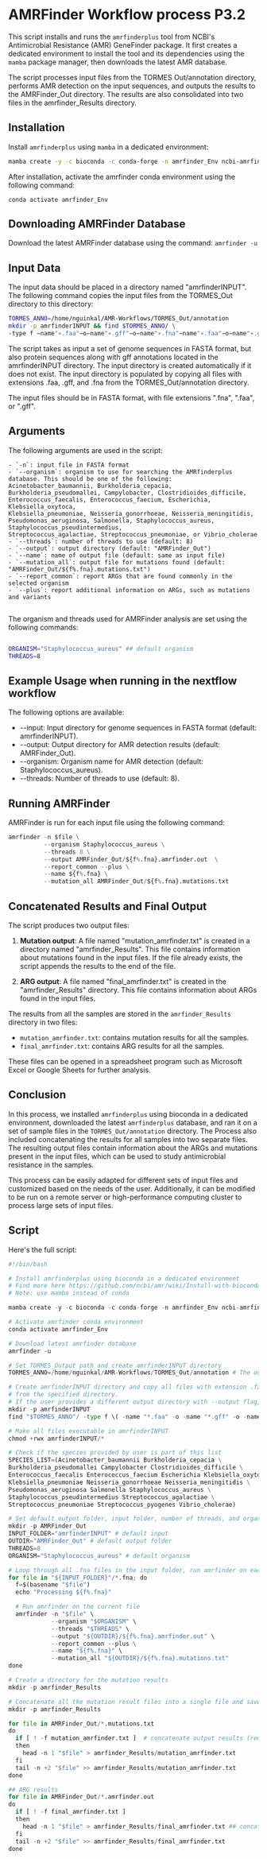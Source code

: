 
# AMRFinder Workflow process P3.2

This script installs and runs the `amrfinderplus` tool from NCBI's Antimicrobial Resistance (AMR) GeneFinder package. It first creates a dedicated environment to install the tool and its dependencies using the `mamba` package manager, then downloads the latest AMR database.

The script processes input files from the TORMES Out/annotation directory, performs AMR detection on the input sequences, and outputs the results to the AMRFinder_Out directory. The results are also consolidated into two files in the amrfinder_Results directory.

## Installation

Install `amrfinderplus` using `mamba` in a dedicated environment:

```bash
mamba create -y -c bioconda -c conda-forge -n amrfinder_Env ncbi-amrfinderplus
```

After installation, activate the amrfinder conda environment using the following command:

```conda activate amrfinder_Env```

## Downloading AMRFinder Database

Download the latest AMRFinder database using the command: ```amrfinder -u```

## Input Data
The input data should be placed in a directory named "amrfinderINPUT". 
The following command copies the input files from the TORMES_Out directory to this directory:
```bash
TORMES_ANNO=/home/nguinkal/AMR-Workflows/TORMES_Out/annotation
mkdir -p amrfinderINPUT && find $TORMES_ANNO/ \ 
-type f −name"∗.faa"−o−name"∗.gff"−o−name"∗.fna"−name"∗.faa"−o−name"∗.gff"−o−name"∗.fna" -exec cp {} amrfinderINPUT/ ;
```

The script takes as input a set of genome sequences in FASTA format, but also protein sequences along with gff annotations located in the amrfinderINPUT directory. The input directory is created automatically if it does not exist. The input directory is populated by copying all files with extensions .faa, .gff, and .fna from the TORMES_Out/annotation directory.


The input files should be in FASTA format, with file extensions ".fna", ".faa", or ".gff". 

## Arguments

The following arguments are used in the script:
```
- `-n`: input file in FASTA format
- `--organism`: organism to use for searching the AMRfinderplus database. This should be one of the following:
Acinetobacter_baumannii, Burkholderia_cepacia, Burkholderia_pseudomallei, Campylobacter, Clostridioides_difficile, 
Enterococcus_faecalis, Enterococcus_faecium, Escherichia, Klebsiella_oxytoca,
Klebsiella_pneumoniae, Neisseria_gonorrhoeae, Neisseria_meningitidis, 
Pseudomonas_aeruginosa, Salmonella, Staphylococcus_aureus, Staphylococcus_pseudintermedius, 
Streptococcus_agalactiae, Streptococcus_pneumoniae, or Vibrio_cholerae
- `--threads`: number of threads to use (default: 8)
- `--output`: output directory (default: "AMRFinder_Out")
- `--name`: name of output file (default: same as input file)
- `--mutation_all`: output file for mutations found (default: "AMRFinder_Out/${f%.fna}.mutations.txt")
- `--report_common`: report ARGs that are found commonly in the selected organism
- `--plus`: report additional information on ARGs, such as mutations and variants


```

The organism and threads used for AMRFinder analysis are set using the following commands:

```bash

ORGANISM="Staphylococcus_aureus" ## default organism
THREADS=8
```

## Example Usage when running in the nextflow workflow 

The following options are available:

 -   --input: Input directory for genome sequences in FASTA format (default: amrfinderINPUT).
-    --output: Output directory for AMR detection results (default: AMRFinder_Out).
-    --organism: Organism name for AMR detection (default: Staphylococcus_aureus).
-    --threads: Number of threads to use (default: 8).

## Running AMRFinder

AMRFinder is run for each input file using the following command:

```python
amrfinder -n $file \
          --organism Staphylococcus_aureus \
          --threads 8 \
          --output AMRFinder_Out/${f%.fna}.amrfinder.out  \
          --report_common --plus \
          --name ${f%.fna} \
          --mutation_all AMRFinder_Out/${f%.fna}.mutations.txt

```

## Concatenated Results and Final Output

The script produces two output files: 

1. **Mutation output**: A file named "mutation_amrfinder.txt" is created in a directory named "amrfinder_Results". This file contains information about mutations found in the input files. If the file already exists, the script appends the results to the end of the file.

2. **ARG output**: A file named "final_amrfinder.txt" is created in the "amrfinder_Results" directory. This file contains information about ARGs found in the input files.


The results from all the samples are stored in the `amrfinder_Results` directory in two files:
- `mutation_amrfinder.txt`: contains mutation results for all the samples.
- `final_amrfinder.txt`: contains ARG results for all the samples.

These files can be opened in a spreadsheet program such as Microsoft Excel or Google Sheets for further analysis.

## Conclusion

In this process, we installed `amrfinderplus` using bioconda in a dedicated environment, downloaded the latest `amrfinderplus` database, and ran it on a set of sample files in the `TORMES_Out/annotation` directory. The Process also included concatenating the results for all samples into two separate files. The resulting output files contain information about the ARGs and mutations present in the input files, which can be used to study antimicrobial resistance in the samples.

This process can be easily adapted for different sets of input files and customized based on the needs of the user.
Additionally, it can be modified to be run on a remote server or high-performance computing cluster to process large sets of input files.

## Script

Here's the full script:


```python
#!/bin/bash

# Install amrfinderplus using bioconda in a dedicated environment
# Find more here https://github.com/ncbi/amr/wiki/Install-with-bioconda
# Note: use mamba instead of conda

mamba create -y -c bioconda -c conda-forge -n amrfinder_Env ncbi-amrfinderplus # run this only once

# Activate amrfinder conda environment
conda activate amrfinder_Env

# Download latest amrfinder database
amrfinder -u

# Set TORMES_Output path and create amrfinderINPUT directory
TORMES_ANNO=/home/nguinkal/AMR-Workflows/TORMES_Out/annotation # The output of TORMES in Process P3.

# Create amrfinderINPUT directory and copy all files with extension .faa, .gff, .fna to it
# from the specified directory.
# If the user provides a different output directory with --output flag, it will be used instead.
mkdir -p amrfinderINPUT
find "$TORMES_ANNO"/ -type f \( -name "*.faa" -o -name "*.gff" -o -name "*.fna" \) -exec cp {} amrfinderINPUT/ \;

# Make all files executable in amrfinderINPUT
chmod +rwx amrfinderINPUT/*

# Check if the species provided by user is part of this list
SPECIES_LIST=(Acinetobacter_baumannii Burkholderia_cepacia \
Burkholderia_pseudomallei Campylobacter Clostridioides_difficile \
Enterococcus_faecalis Enterococcus_faecium Escherichia Klebsiella_oxytoca \
Klebsiella_pneumoniae Neisseria_gonorrhoeae Neisseria_meningitidis \
Pseudomonas_aeruginosa Salmonella Staphylococcus_aureus \
Staphylococcus_pseudintermedius Streptococcus_agalactiae \
Streptococcus_pneumoniae Streptococcus_pyogenes Vibrio_cholerae)

# Set default output folder, input folder, number of threads, and organism
mkdir -p AMRFinder_Out
INPUT_FOLDER="amrfinderINPUT" # default input
OUTDIR="AMRFinder_Out" # default output folder
THREADS=8
ORGANISM="Staphylococcus_aureus" # default organism

# Loop through all .fna files in the input folder, run amrfinder on each one, and output the results
for file in "${INPUT_FOLDER}"/*.fna; do
  f=$(basename "$file")
  echo "Processing ${f%.fna}"

  # Run amrfinder on the current file
  amrfinder -n "$file" \
            --organism "$ORGANISM" \
            --threads "$THREADS" \
            --output "${OUTDIR}/${f%.fna}.amrfinder.out" \
            --report_common --plus \
            --name "${f%.fna}" \
            --mutation_all "${OUTDIR}/${f%.fna}.mutations.txt"
done

# Create a directory for the mutation results
mkdir -p amrfinder_Results

# Concatenate all the mutation result files into a single file and save it in the mutation results directory
mkdir -p amrfinder_Results

for file in AMRFinder_Out/*.mutations.txt
do
  if [ ! -f mutation_amrfinder.txt ]  # concatenate output results (remove headers)
  then
    head -n 1 "$file" > amrfinder_Results/mutation_amrfinder.txt
  fi
  tail -n +2 "$file" >> amrfinder_Results/mutation_amrfinder.txt
done

## ARG results
for file in AMRFinder_Out/*.amrfinder.out
do
  if [ ! -f final_amrfinder.txt ]
  then
    head -n 1 "$file" > amrfinder_Results/final_amrfinder.txt ## concatenated results
  fi
  tail -n +2 "$file" >> amrfinder_Results/final_amrfinder.txt
done

  ```




